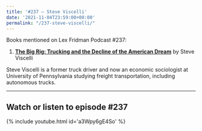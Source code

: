 ```yaml
---
title: '#237 – Steve Viscelli'
date: '2021-11-04T23:59:00+00:00'
permalink: "/237-steve-viscelli/"
---
```


Books mentioned on Lex Fridman Podcast #237:

1. <b><a href="https://amzn.to/3w1iIgf" target="_blank" rel="sponsored noopener noreferrer">The Big Rig: Trucking and the Decline of the American Dream</a></b> by Steve Viscelli

<!--more-->

Steve Viscelli is a former truck driver and now an economic sociologist at University of Pennsylvania studying freight transportation, including autonomous trucks.

- - - - - -

## Watch or listen to episode #237

{% include youtube.html id='a3Wpy6gE4So' %}